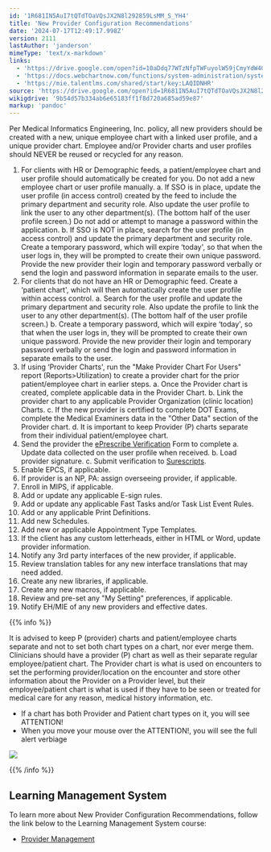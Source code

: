 ```yaml
---
id: '1R681IN5AuI7tQTdTOaVQsJX2N8l292859LsMM_S_YH4'
title: 'New Provider Configuration Recommendations'
date: '2024-07-17T12:49:17.998Z'
version: 2111
lastAuthor: 'janderson'
mimeType: 'text/x-markdown'
links:
  - 'https://drive.google.com/open?id=10aDdq77WTzNfpTWFuyolW59jCmyYdW4GjOO5-K4ui9A'
  - 'https://docs.webchartnow.com/functions/system-administration/system-controls/setting-up-e-prescribers.html'
  - 'https://mie.talentlms.com/shared/start/key:LAQIDNHR'
source: 'https://drive.google.com/open?id=1R681IN5AuI7tQTdTOaVQsJX2N8l292859LsMM_S_YH4'
wikigdrive: '9b54d57b334ab6e65183ff1f8d720a685ad59e87'
markup: 'pandoc'
---
```

Per Medical Informatics Engineering, Inc. policy, all new providers should be created with a new, unique employee chart with a linked user profile, and a unique provider chart. Employee and/or Provider charts and user profiles should NEVER be reused or recycled for any reason.

1. For clients with HR or Demographic feeds, a patient/employee chart and user profile should automatically be created for you. Do not add a new employee chart or user profile manually.
    a.  If SSO is in place, update the user profile (in access control) created by the feed to include the primary department and security role.  Also update the user profile to link the user to any other department(s). (The bottom half of the user profile screen.) Do not add or attempt to manage a password within the application.
    b.  If SSO is NOT in place, search for the user profile (in access control) and update the primary department and security role. Create a temporary password, which will expire ‘today', so that when the user logs in, they will be prompted to create their own unique password. Provide the new provider their login and temporary password verbally or send the login and password information in separate emails to the user.
2. For clients that do not have an HR or Demographic feed. Create a ‘patient chart', which will then automatically create the user profile within access control.
    a.  Search for the user profile and update the primary department and security role. Also update the profile to link the user to any other department(s). (The bottom half of the user profile screen.)
    b.  Create a temporary password, which will expire ‘today', so that when the user logs in, they will be prompted to create their own unique password. Provide the new provider their login and temporary password verbally or send the login and password information in separate emails to the user.
3. If using ‘Provider Charts', run the "Make Provider Chart For Users" report (Reports>Utilization) to create a provider chart for the prior patient/employee chart in earlier steps.
    a.  Once the Provider chart is created, complete applicable data in the Provider Chart.
    b.  Link the provider chart to any applicable Provider Organization (clinic location) Charts.
    c.  If the new provider is certified to complete DOT Exams, complete the Medical Examiners data in the "Other Data" section of the Provider chart.
    d.  It is important to keep Provider (P) charts separate from their individual patient/employee chart.
4. Send the provider the [ePrescribe Verification](https://drive.google.com/open?id=10aDdq77WTzNfpTWFuyolW59jCmyYdW4GjOO5-K4ui9A) Form to complete
    a.  Update data collected on the user profile when received.
    b.  Load provider signature.
    c.  Submit verification to [Surescripts](https://docs.webchartnow.com/functions/system-administration/system-controls/setting-up-e-prescribers.html).
5. Enable EPCS, if applicable.
6. If provider is an NP, PA: assign overseeing provider, if applicable.
7. Enroll in MIPS, if applicable.
8. Add or update any applicable E-sign rules.
9. Add or update any applicable Fast Tasks and/or Task List Event Rules.
10. Add or any applicable Print Definitions.
11. Add new Schedules.
12. Add new or applicable Appointment Type Templates.
13. If the client has any custom letterheads, either in HTML or Word, update provider information.
14. Notify any 3rd party interfaces of the new provider, if applicable.
15. Review translation tables for any new interface translations that may need added.
16. Create any new libraries, if applicable.
17. Create any new macros, if applicable.
18. Review and pre-set any "My Setting" preferences, if applicable.
19. Notify EH/MIE of any new providers and effective dates.

{{% info %}}

It is advised to keep P (provider) charts and patient/employee charts separate and not to set both chart types on a chart, nor ever merge them. Clinicians should have a provider (P) chart as well as their separate regular employee/patient chart. The Provider chart is what is used on encounters to set the performing provider/location on the encounter and store other information about the Provider on a Provider level, but their employee/patient chart is what is used if they have to be seen or treated for medical care for any reason, medical history information, etc.

* If<strong></strong> a chart has both Provider and Patient chart types on it, you will see ATTENTION!
* When you move your mouse over the ATTENTION!, you will see the full alert verbiage

![](../new-provider-configuration-recommendations.assets/d9d803700f11b416793ceb51d7d964e2.png)

{{% /info %}}

## Learning Management System

To learn more about New Provider Configuration Recommendations, follow the link below to the Learning Management System course:

* [Provider Management](https://mie.talentlms.com/shared/start/key:LAQIDNHR)
